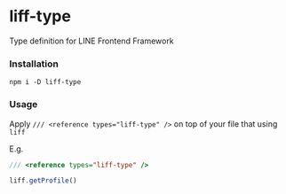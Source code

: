 # liff-type
Type definition for LINE Frontend Framework

### Installation

```
npm i -D liff-type
```

### Usage

Apply `/// <reference types="liff-type" />` on top of your file that using `liff`

E.g.

```ts
/// <reference types="liff-type" />

liff.getProfile()
```
